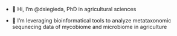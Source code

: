 - 👋 Hi, I’m @dsiegieda, PhD in agricultural sciences

- 🌱 I’m leveraging bioinformatical tools to analyze metataxonomic sequnecing data of mycobiome and microbiome in agriculture 

<!---
dsiegieda/dsiegieda is a ✨ special ✨ repository because its `README.md` (this file) appears on your GitHub profile.
You can click the Preview link to take a look at your changes.
--->
